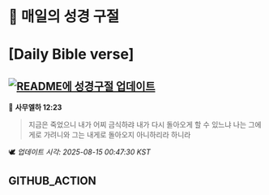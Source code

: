 # 🙏 매일의 성경 구절
# [Daily Bible verse]
## [![README에 성경구절 업데이트](https://github.com/DONGSUKA/first_test/actions/workflows/update-readme-bible.yml/badge.svg)](https://github.com/DONGSUKA/first_test/actions/workflows/update-readme-bible.yml)
<!-- START_BIBLE_VERSE -->
📖 **사무엘하 12:23**
> 지금은 죽었으니 내가 어찌 금식하랴 내가 다시 돌아오게 할 수 있느냐 나는 그에게로 가려니와 그는 내게로 돌아오지 아니하리라 하니라

🕊️ _업데이트 시각: 2025-08-15 00:47:30 KST_
  <!-- END_BIBLE_VERSE -->
## GITHUB_ACTION
